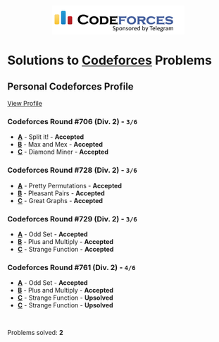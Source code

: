 <p align ="center">
    <a href="https://codeforces.com/profile/Sachinc">
        <img alt="Codeforces Logo | Sachin Chaudhary Profile" src="CPP/codeforces-logo.png">
    </a>
</p>

# Solutions to [Codeforces](https://codeforces.com) Problems

## Personal Codeforces Profile

[View Profile](https://codeforces.com/profile/Sachinc)

### Codeforces Round #706 (Div. 2) - `3/6`
- **[A](CPP/A_Split_it_.cpp)** - Split it! - **Accepted**
- **[B](CPP/B_Max_and_Mex)** - Max and Mex - **Accepted**
- **[C](CPP/C_Diamond_Miner.cpp)** - Diamond Miner - **Accepted**

### Codeforces Round #728 (Div. 2) - `3/6`
- **[A](CPP/A_Pretty_Permutations.cpp)** - Pretty Permutations - **Accepted**
- **[B](CPP/B_Pleasant_Pairs.cpp)** - Pleasant Pairs - **Accepted**
- **[C](CPP/C_Great_Graphs.cpp)** - Great Graphs - **Accepted**

### Codeforces Round #729 (Div. 2) - `3/6`
- **[A](CPP/A_Odd_Set.cpp)** - Odd Set - **Accepted**
- **[B](CPP/B_Plus_and_Multiply.cpp)** - Plus and Multiply - **Accepted**
- **[C](CPP/C_Strange_Function.cpp)** - Strange Function - **Accepted**

### Codeforces Round #761 (Div. 2) - `4/6`
- **[A](CPP\A_Forbidden_Subsequence.cpp)** - Odd Set - **Accepted**
- **[B](CPP\B_GCD_Problem.cpp)** - Plus and Multiply - **Accepted**
- **[C](CPP\C_Paprika_and_Permutation.cpp)** - Strange Function - **Upsolved**
- **[C](CPP\D1_Too_Many_Impostors_easy_version_.cpp)** - Strange Function - **Upsolved**

<br/>

Problems solved: **2**
